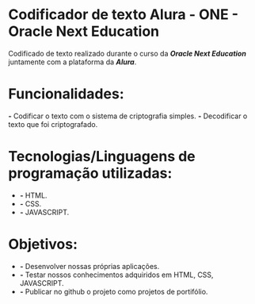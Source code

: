 # **Codificador de texto Alura - ONE - Oracle Next Education**
Codificado de texto realizado durante o curso da _**Oracle Next Education**_ juntamente com a plataforma da _**Alura**_.

# **Funcionalidades**:
**-** Codificar o texto com o sistema de criptografia simples.
**-** Decodificar o texto que foi criptografado.

# **Tecnologias/Linguagens de programação utilizadas**:
* **-** HTML.
* **-** CSS.
* **-** JAVASCRIPT.

# **Objetivos**:
* **-** Desenvolver nossas próprias aplicações.
* **-** Testar nossos conhecimentos adquiridos em HTML, CSS, JAVASCRIPT.
* **-** Publicar no github o projeto como projetos de portifólio.
